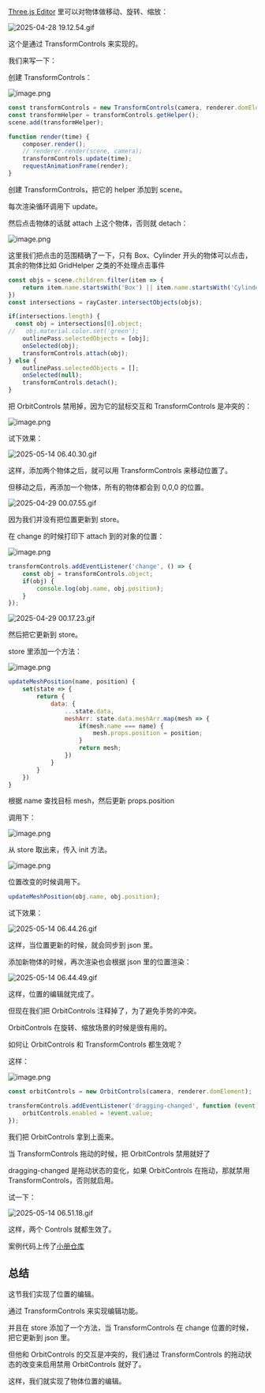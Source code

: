 [Three.js Editor](https://threejs.org/editor/) 里可以对物体做移动、旋转、缩放：

![2025-04-28 19.12.54.gif](https://p3-juejin.byteimg.com/tos-cn-i-k3u1fbpfcp/31ddcdad17614c4585745a2a79f1e1b9~tplv-k3u1fbpfcp-jj-mark:0:0:0:0:q75.image#?w=2424&h=1416&s=1128308&e=gif&f=77&b=9f9f9f)

这个是通过 TransformControls 来实现的。

我们来写一下：

创建 TransformControls：

![image.png](https://p3-juejin.byteimg.com/tos-cn-i-k3u1fbpfcp/2d2c20c72d3e4d0fbe9cd44f8f2c5cbe~tplv-k3u1fbpfcp-jj-mark:0:0:0:0:q75.image#?w=1768&h=730&s=155741&e=png&b=1f1f1f)

```javascript
const transformControls = new TransformControls(camera, renderer.domElement);
const transformHelper = transformControls.getHelper();
scene.add(transformHelper);

function render(time) {
    composer.render();
    // renderer.render(scene, camera);
    transformControls.update(time);
    requestAnimationFrame(render);
}
```
创建 TransformControls，把它的 helper 添加到 scene。

每次渲染循环调用下 update。

然后点击物体的话就 attach 上这个物体，否则就 detach：

![image.png](https://p6-juejin.byteimg.com/tos-cn-i-k3u1fbpfcp/234de2073b1b48d3844c822c4225e3c4~tplv-k3u1fbpfcp-jj-mark:0:0:0:0:q75.image#?w=1806&h=1264&s=306688&e=png&b=1f1f1f)

这里我们把点击的范围精确了一下，只有 Box、Cylinder 开头的物体可以点击，其余的物体比如 GridHelper 之类的不处理点击事件

```javascript
const objs = scene.children.filter(item => {
    return item.name.startsWith('Box') || item.name.startsWith('Cylinder')
})
const intersections = rayCaster.intersectObjects(objs);

if(intersections.length) {
  const obj = intersections[0].object;
//   obj.material.color.set('green');
    outlinePass.selectedObjects = [obj];
    onSelected(obj);
    transformControls.attach(obj);
} else {
    outlinePass.selectedObjects = [];
    onSelected(null);
    transformControls.detach();
}
```

把 OrbitControls 禁用掉，因为它的鼠标交互和 TransformControls 是冲突的：

![image.png](https://p9-juejin.byteimg.com/tos-cn-i-k3u1fbpfcp/15e6dabac4e84597bcb6f3d51f9173b0~tplv-k3u1fbpfcp-jj-mark:0:0:0:0:q75.image#?w=1560&h=616&s=101762&e=png&b=1f1f1f)

试下效果：


![2025-05-14 06.40.30.gif](https://p3-juejin.byteimg.com/tos-cn-i-k3u1fbpfcp/aafbd36fd2cf489fa6f712a3102c3388~tplv-k3u1fbpfcp-jj-mark:0:0:0:0:q75.image#?w=2672&h=1432&s=1401088&e=gif&f=55&b=020202)

这样，添加两个物体之后，就可以用 TransformControls 来移动位置了。

但移动之后，再添加一个物体，所有的物体都会到 0,0,0 的位置。


![2025-04-29 00.07.55.gif](https://p9-juejin.byteimg.com/tos-cn-i-k3u1fbpfcp/3bcf1af80cf64b868ea4cc204cc52c28~tplv-k3u1fbpfcp-jj-mark:0:0:0:0:q75.image#?w=2424&h=1416&s=1238005&e=gif&f=56&b=030303)

因为我们并没有把位置更新到 store。

在 change 的时候打印下 attach 到的对象的位置：

![image.png](https://p1-juejin.byteimg.com/tos-cn-i-k3u1fbpfcp/b20808979fc740d8a52182b1f45e6e8e~tplv-k3u1fbpfcp-jj-mark:0:0:0:0:q75.image#?w=1450&h=746&s=153794&e=png&b=1f1f1f)

```javascript
transformControls.addEventListener('change', () => {
    const obj = transformControls.object;
    if(obj) {
        console.log(obj.name, obj.position);
    }
});
```

![2025-04-29 00.17.23.gif](https://p9-juejin.byteimg.com/tos-cn-i-k3u1fbpfcp/a72e465faa194f189a837956da9e00a4~tplv-k3u1fbpfcp-jj-mark:0:0:0:0:q75.image#?w=2424&h=1416&s=2011384&e=gif&f=29&b=020202)

然后把它更新到 store。

store 里添加一个方法：


![image.png](https://p3-juejin.byteimg.com/tos-cn-i-k3u1fbpfcp/523a97d8ba5b4cf3ae6a1b7275fbee71~tplv-k3u1fbpfcp-jj-mark:0:0:0:0:q75.image#?w=1532&h=1010&s=174733&e=png&b=1f1f1f)

```javascript
updateMeshPosition(name, position) {
    set(state => {
        return {
            data: {
                ...state.data,
                meshArr: state.data.meshArr.map(mesh => {
                    if(mesh.name === name) {
                        mesh.props.position = position;
                    }
                    return mesh;
                })
            }
        }
    })
}
```
根据 name 查找目标 mesh，然后更新 props.position

调用下：

![image.png](https://p6-juejin.byteimg.com/tos-cn-i-k3u1fbpfcp/e696ffe9adc442d9be31089715a4705b~tplv-k3u1fbpfcp-jj-mark:0:0:0:0:q75.image#?w=1840&h=986&s=183806&e=png&b=1f1f1f)

从 store 取出来，传入 init 方法。

![image.png](https://p6-juejin.byteimg.com/tos-cn-i-k3u1fbpfcp/ab2b5512ebcc4713b6224e9518810d49~tplv-k3u1fbpfcp-jj-mark:0:0:0:0:q75.image#?w=1494&h=502&s=114060&e=png&b=202020)

位置改变的时候调用下。

```javascript
updateMeshPosition(obj.name, obj.position);
```
试下效果：


![2025-05-14 06.44.26.gif](https://p9-juejin.byteimg.com/tos-cn-i-k3u1fbpfcp/115e4e7991384cf1b06d50405defb0f4~tplv-k3u1fbpfcp-jj-mark:0:0:0:0:q75.image#?w=2672&h=1432&s=1034163&e=gif&f=36&b=030303)

这样，当位置更新的时候，就会同步到 json 里。

添加新物体的时候，再次渲染也会根据 json 里的位置渲染：

![2025-05-14 06.44.49.gif](https://p1-juejin.byteimg.com/tos-cn-i-k3u1fbpfcp/2795dec1c5ee4f7b841d35a715731b62~tplv-k3u1fbpfcp-jj-mark:0:0:0:0:q75.image#?w=2672&h=1432&s=747147&e=gif&f=40&b=020202)

这样，位置的编辑就完成了。

但现在我们把 OrbitControls 注释掉了，为了避免手势的冲突。

OrbitControls 在旋转、缩放场景的时候是很有用的。

如何让 OrbitControls 和 TransformControls 都生效呢？

这样：


![image.png](https://p1-juejin.byteimg.com/tos-cn-i-k3u1fbpfcp/9ec32e8a026147beac6e80be1462020a~tplv-k3u1fbpfcp-jj-mark:0:0:0:0:q75.image#?w=1774&h=726&s=198951&e=png&b=1f1f1f)

```javascript
const orbitControls = new OrbitControls(camera, renderer.domElement);
```
```javascript
transformControls.addEventListener('dragging-changed', function (event) {
    orbitControls.enabled = !event.value;
});
```
我们把 OrbitControls 拿到上面来。

当 TransformControls 拖动的时候，把 OrbitControls 禁用就好了

dragging-changed 是拖动状态的变化，如果 OrbitControls 在拖动，那就禁用 TransformControls，否则就启用。

试一下：


![2025-05-14 06.51.18.gif](https://p3-juejin.byteimg.com/tos-cn-i-k3u1fbpfcp/9f6db5dd47774db186b5b718a0aa3794~tplv-k3u1fbpfcp-jj-mark:0:0:0:0:q75.image#?w=2672&h=1432&s=3063910&e=gif&f=52&b=030303)

这样，两个 Controls 就都生效了。

案例代码上传了[小册仓库](https://github.com/QuarkGluonPlasma/threejs-course-code/tree/main/threejs-editor)
## 总结

这节我们实现了位置的编辑。

通过 TransformControls 来实现编辑功能。

并且在 store 添加了一个方法，当 TransformControls 在 change 位置的时候，把它更新到 json 里。

但他和 OrbitControls 的交互是冲突的，我们通过 TransformControls 的拖动状态的改变来启用禁用 OrbitControls 就好了。

这样，我们就实现了物体位置的编辑。

